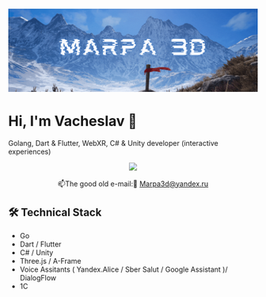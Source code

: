 [![Header](https://github.com/Marpa3D/Marpa3D/blob/main/assets/Marpa3D.gif)](https://marpa.su)

# Hi, I'm Vacheslav 👋
Golang, Dart & Flutter, WebXR, C# & Unity developer (interactive experiences)

<p align='center'>
  <a href="https://t.me/Marpa3D">
       <img src="https://img.shields.io/badge/Telegram-2CA5E0?style=for-the-badge&logo=telegram&logoColor=white"/>
   </a>
   
<p align='center'>
   📫The good old e-mail:🙂 <a href='mailto:Marpa3d@yandex.ru'>Marpa3d@yandex.ru</a>
</p>

## 🛠 Technical Stack
*   Go
*   Dart / Flutter
*   C# / Unity
*   Three.js / A-Frame
*   Voice Assitants ( Yandex.Alice / Sber Salut / Google Assistant )/ DialogFlow
*   1C
